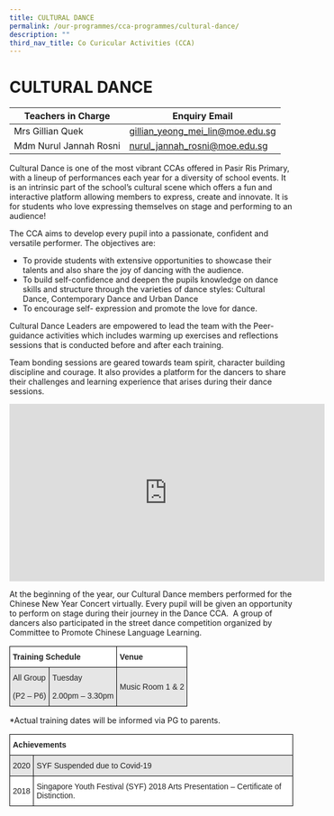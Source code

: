 ```yaml
---
title: CULTURAL DANCE
permalink: /our-programmes/cca-programmes/cultural-dance/
description: ""
third_nav_title: Co Curicular Activities (CCA)
---
```




# **CULTURAL DANCE**





| Teachers in Charge | Enquiry Email | 
| -------- | -------- | 
| Mrs Gillian Quek     | gillian_yeong_mei_lin@moe.edu.sg     | 
|Mdm Nurul Jannah Rosni|nurul_jannah_rosni@moe.edu.sg


Cultural Dance is one of the most vibrant CCAs offered in Pasir Ris Primary, with a lineup of performances each year for a diversity of school events. It is an intrinsic part of the school’s cultural scene which offers a fun and interactive platform allowing members to express, create and innovate. It is for students who love expressing themselves on stage and performing to an audience!

The CCA aims to develop every pupil into a passionate, confident and versatile performer. The objectives are:

*   To provide students with extensive opportunities to showcase their talents and also share the joy of dancing with the audience.
*   To build self-confidence and deepen the pupils knowledge on dance skills and structure through the varieties of dance styles: Cultural Dance, Contemporary Dance and Urban Dance
*   To encourage self- expression and promote the love for dance.

Cultural Dance Leaders are empowered to lead the team with the Peer-guidance activities which includes warming up exercises and reflections sessions that is conducted before and after each training.

Team bonding sessions are geared towards team spirit, character building discipline and courage. It also provides a platform for the dancers to share their challenges and learning experience that arises during their dance sessions.

<iframe width="560" height="315" src="https://www.youtube.com/embed/0nOaKRLZySw" title="YouTube video player" frameborder="0" allow="accelerometer; autoplay; clipboard-write; encrypted-media; gyroscope; picture-in-picture; web-share" allowfullscreen></iframe>

At the beginning of the year, our Cultural Dance members performed for the Chinese New Year Concert virtually. Every pupil will be given an opportunity to perform on stage during their journey in the Dance CCA.  A group of dancers also participated in the street dance competition organized by Committee to Promote Chinese Language Learning.





<table style="border-collapse:collapse;border-spacing:0" class="tg"><thead><tr><th style="background-color:#FFF;border-color:#000000;border-style:solid;border-width:1px;color:#222;font-family:Arial, sans-serif;font-size:14px;font-weight:bold;overflow:hidden;padding:10px 5px;text-align:left;vertical-align:top;word-break:normal" colspan="2"><span style="font-weight:bold">Training Schedule</span></th><th style="background-color:#FFF;border-color:black;border-style:solid;border-width:1px;color:#222;font-family:Arial, sans-serif;font-size:14px;font-weight:bold;overflow:hidden;padding:10px 5px;text-align:left;vertical-align:top;word-break:normal"><span style="font-weight:bold">Venue</span></th></tr></thead><tbody><tr><td style="background-color:#E6E6E6;border-color:#000000;border-style:solid;border-width:1px;color:#222;font-family:Arial, sans-serif;font-size:14px;overflow:hidden;padding:10px 5px;text-align:left;vertical-align:middle;word-break:normal">All  Group<br><br>(P2 – P6)</td><td style="background-color:#E6E6E6;border-color:#000000;border-style:solid;border-width:1px;color:#222;font-family:Arial, sans-serif;font-size:14px;overflow:hidden;padding:10px 5px;text-align:left;vertical-align:middle;word-break:normal">Tuesday<br><br>2.00pm – 3.30pm</td><td style="background-color:#E6E6E6;border-color:black;border-style:solid;border-width:1px;color:#222;font-family:Arial, sans-serif;font-size:14px;overflow:hidden;padding:10px 5px;text-align:left;vertical-align:middle;word-break:normal">Music Room 1 &amp; 2</td></tr></tbody></table>

\*Actual training dates will be informed via PG to parents.

<table style="border-collapse:collapse;border-spacing:0" class="tg"><thead><tr><th style="background-color:#FFF;border-color:#000000;border-style:solid;border-width:1px;color:#222;font-family:Arial, sans-serif;font-size:14px;font-weight:bold;overflow:hidden;padding:10px 5px;text-align:left;vertical-align:top;word-break:normal" colspan="2"><span style="font-weight:bold">Achievements</span></th></tr></thead><tbody><tr><td style="background-color:#E6E6E6;border-color:#000000;border-style:solid;border-width:1px;color:#222;font-family:Arial, sans-serif;font-size:14px;overflow:hidden;padding:10px 5px;text-align:left;vertical-align:middle;word-break:normal">2020</td><td style="background-color:#E6E6E6;border-color:#000000;border-style:solid;border-width:1px;color:#222;font-family:Arial, sans-serif;font-size:14px;overflow:hidden;padding:10px 5px;text-align:left;vertical-align:middle;word-break:normal">SYF Suspended due to Covid-19</td></tr><tr><td style="background-color:#FFF;border-color:black;border-style:solid;border-width:1px;color:#222;font-family:Arial, sans-serif;font-size:14px;overflow:hidden;padding:10px 5px;text-align:left;vertical-align:middle;word-break:normal">2018</td><td style="background-color:#FFF;border-color:black;border-style:solid;border-width:1px;color:#222;font-family:Arial, sans-serif;font-size:14px;overflow:hidden;padding:10px 5px;text-align:left;vertical-align:middle;word-break:normal">Singapore Youth Festival (SYF) 2018 Arts Presentation – Certificate of Distinction.</td></tr></tbody></table>